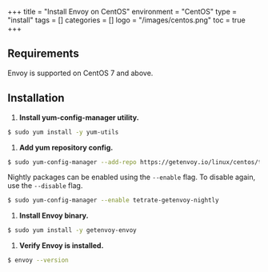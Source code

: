 +++
title = "Install Envoy on CentOS"
environment = "CentOS"
type = "install"
tags = []
categories = []
logo = "/images/centos.png"
toc = true
+++

## Requirements ##

Envoy is supported on CentOS 7 and above.

## Installation ##

1. **Install yum-config-manager utility.**
```sh
$ sudo yum install -y yum-utils
```

1. **Add yum repository config.**
```sh
$ sudo yum-config-manager --add-repo https://getenvoy.io/linux/centos/tetrate-getenvoy.repo
```
Nightly packages can be enabled using the `--enable` flag. To disable again, use the `--disable` flag.
```sh
$ sudo yum-config-manager --enable tetrate-getenvoy-nightly
```

1. **Install Envoy binary.**
```sh
$ sudo yum install -y getenvoy-envoy
```

1. **Verify Envoy is installed.**
```sh
$ envoy --version
```
